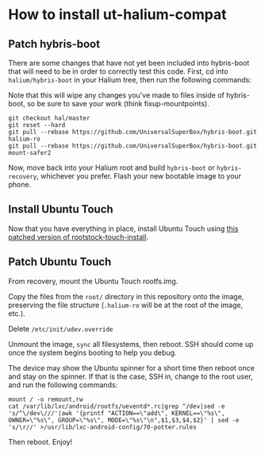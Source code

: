 # How to install ut-halium-compat

## Patch hybris-boot

There are some changes that have not yet been included into hybris-boot that will need to be in order to correctly test this code. First, cd into `halium/hybris-boot` in your Halium tree, then run the following commands:

Note that this will wipe any changes you've made to files inside of hybris-boot, so be sure to save your work (think fixup-mountpoints).

```
git checkout hal/master
git reset --hard
git pull --rebase https://github.com/UniversalSuperBox/hybris-boot.git halium-ro
git pull --rebase https://github.com/UniversalSuperBox/hybris-boot.git mount-safer2
```

Now, move back into your Halium root and build `hybris-boot` or `hybris-recovery`, whichever you prefer. Flash your new bootable image to your phone.

## Install Ubuntu Touch

Now that you have everything in place, install Ubuntu Touch using [this patched version of rootstock-touch-install](https://github.com/UniversalSuperBox/rootstock-ng/tree/xenial-initchange).

## Patch Ubuntu Touch

From recovery, mount the Ubuntu Touch rootfs.img. 

Copy the files from the `root/` directory in this repository onto the image, preserving the file structure (`.halium-ro` will be at the root of the image, etc.). 

Delete `/etc/init/udev.override`

Unmount the image, `sync` all filesystems, then reboot. SSH should come up once the system begins booting to help you debug.

The device may show the Ubuntu spinner for a short time then reboot once and stay on the spinner. If that is the case, SSH in, change to the root user, and run the following commands:

```
mount / -o remount,rw
cat /var/lib/lxc/android/rootfs/ueventd*.rc|grep ^/dev|sed -e 's/^\/dev\///'|awk '{printf "ACTION==\"add\", KERNEL==\"%s\", OWNER=\"%s\", GROUP=\"%s\", MODE=\"%s\"\n",$1,$3,$4,$2}' | sed -e 's/\r//' >/usr/lib/lxc-android-config/70-potter.rules
```

Then reboot. Enjoy!